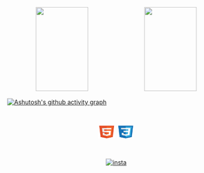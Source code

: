 <div align="center">  
  <img width="49%" height="195px" src="https://github-readme-stats.vercel.app/api?username=guilhermelautert&title_color=5c0056&icon_color=5c0056&bg_color=000000&hide_border=true&show_icons=true">
       
  <img width="49%" height="195px" src="https://github-readme-stats.vercel.app/api/top-langs/?username=guilhermelautert&layout=compact&hide_border=true&title_color=5c0056&text_color=5c0056&bg_color=000000" />
</div>

[![Ashutosh's github activity graph](https://github-readme-activity-graph.cyclic.app/graph?username=guilhermelautert&bg_color=000000&color=5c0056&line=5c0056&point=ffffff&area=true&hide_border=true)](https://github.com/ashutosh00710/github-readme-activity-graph)

  ##
<div  align="center"><br>
    <img align="center" alt="HTML" height="30" width="40" src="https://raw.githubusercontent.com/devicons/devicon/master/icons/html5/html5-original.svg">
    <img align="center" alt="CSS" height="30" width="40" src="https://raw.githubusercontent.com/devicons/devicon/master/icons/css3/css3-original.svg">
</div>
  
  ##
  
 <div  align="center"><br>
  <a href="https://instagram.com/guilherme.lautert" target="_blank"><img alt="insta" height="40" weigth="40" src="https://cdn-icons-png.flaticon.com/512/1384/1384031.png" target="_blank"></a>
